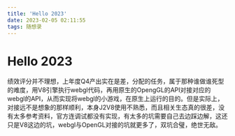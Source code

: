 ```yaml
---
title: 'Hello 2023'
date: 2023-02-05 02:11:55
tags: 随想录
---
```


# Hello 2023
绩效评分并不理想，上年度Q4产出实在是差，分配的任务，属于那种谁做谁死型的难度，用V8引擎执行webgl代码，再用原生的OpengGL的API对接对应的webgl的API，从而实现将webgl的小游戏，在原生上运行的目的。但是实际上，对接远不是想象的那样顺利，本身J2V8使用不熟悉，而且相关生态真的很差，没有太多参考资料，官方连调试都没有实现，有太多的坑需要自己去边踩边解，这还只是V8这边的坑，webgl与OpenGL对接的坑就更多了，双坑合璧，绝世无敌。